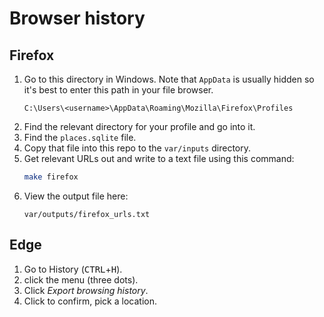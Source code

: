 # Browser history

## Firefox

1. Go to this directory in Windows. Note that `AppData` is usually hidden so it's best to enter this path in your file browser.
    ```
    C:\Users\<username>\AppData\Roaming\Mozilla\Firefox\Profiles
    ```
1. Find the relevant directory for your profile and go into it.
1. Find the `places.sqlite` file.
1. Copy that file into this repo to the `var/inputs` directory.
1. Get relevant URLs out and write to a text file using this command:
    ```sh
    make firefox
    ```
1. View the output file here:
    ```
    var/outputs/firefox_urls.txt
    ```

## Edge

1. Go to History (<kbd>CTRL</kbd>+<kbd>H</kbd>).
1. click the menu (three dots).
1. Click _Export browsing history_.
1. Click to confirm, pick a location.

